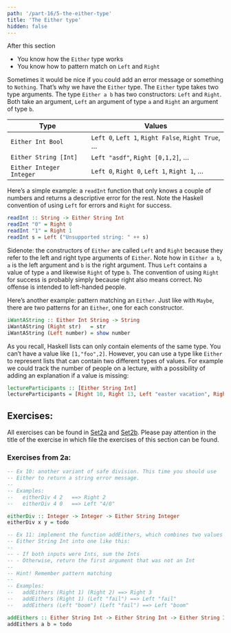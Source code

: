 ```yaml
---
path: '/part-16/5-the-either-type'
title: 'The Either type'
hidden: false
---
```


<text-box variant='learningObjectives' name="Learning objectives">

After this section
- You know how the `Either` type works
- You know how to pattern match on `Left` and `Right`

</text-box>


Sometimes it would be nice if you could add an error message or something to `Nothing`. That’s why we have the `Either` type. The `Either` type takes two type arguments. The type `Either a b` has two constructors: `Left` and `Right`. Both take an argument, `Left` an argument of type `a` and `Right` an argument of type `b`.

|Type|Values|
|------|------|
|`Either Int Bool`|`Left 0`, `Left 1`, `Right False`, `Right True`, …|
|`Either String [Int]`|`Left "asdf"`, `Right [0,1,2]`, …|
|`Either Integer Integer`|`Left 0`, `Right 0`, `Left 1`, `Right 1`, …|

Here’s a simple example: a `readInt` function that only knows a couple of numbers and returns a descriptive error for the rest. Note the Haskell convention of using `Left` for errors and `Right` for success.

```haskell
readInt :: String -> Either String Int
readInt "0" = Right 0
readInt "1" = Right 1
readInt s = Left ("Unsupported string: " ++ s)
```

Sidenote: the constructors of `Either` are called `Left` and `Right` because they refer to the left and right type arguments of `Either`. Note how in `Either a b`, `a` is the left argument and `b` is the right argument. Thus `Left` contains a value of type `a` and likewise `Right` of type `b`. The convention of using `Right` for success is probably simply because right also means correct. No offense is intended to left-handed people.

Here’s another example: pattern matching an `Either`. Just like with `Maybe`, there are two patterns for an `Either`, one for each constructor.

```haskell
iWantAString :: Either Int String -> String
iWantAString (Right str)   = str
iWantAString (Left number) = show number
```

As you recall, Haskell lists can only contain elements of the same type. You can’t have a value like `[1,"foo",2]`. However, you can use a type like `Either` to represent lists that can contain two different types of values. For example we could track the number of people on a lecture, with a possibility of adding an explanation if a value is missing:

```haskell
lectureParticipants :: [Either String Int]
lectureParticipants = [Right 10, Right 13, Left "easter vacation", Right 17, Left "lecturer was sick", Right 3]
```


## Exercises:

All exercises can be found in [Set2a](https://github.com/moocfi/haskell-mooc/blob/master/exercises/Set2a.hs)
and [Set2b](https://github.com/moocfi/haskell-mooc/blob/master/exercises/Set2b.hs). Please pay attention in the title of the exercise in which file the exercises of this section can be found.


### Exercises from 2a:


<text-box variant='exercise' name="Exercise 2a.10">

```Haskell
-- Ex 10: another variant of safe division. This time you should use
-- Either to return a string error message.
--
-- Examples:
--   eitherDiv 4 2   ==> Right 2
--   eitherDiv 4 0   ==> Left "4/0"

eitherDiv :: Integer -> Integer -> Either String Integer
eitherDiv x y = todo
```
</text-box>

<text-box variant='exercise' name="Exercise 2a.10">

```Haskell
-- Ex 11: implement the function addEithers, which combines two values of type
-- Either String Int into one like this:
--
-- - If both inputs were Ints, sum the Ints
-- - Otherwise, return the first argument that was not an Int
--
-- Hint! Remember pattern matching
--
-- Examples:
--   addEithers (Right 1) (Right 2) ==> Right 3
--   addEithers (Right 1) (Left "fail") ==> Left "fail"
--   addEithers (Left "boom") (Left "fail") ==> Left "boom"

addEithers :: Either String Int -> Either String Int -> Either String Int
addEithers a b = todo
```
</text-box>

